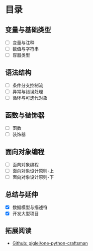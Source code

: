# 目录

## 变量与基础类型
- [ ] 变量与注释
- [ ] 数值与字符串
- [ ] 容器类型

## 语法结构
- [ ] 条件分支控制流
- [ ] 异常与错误处理
- [ ] 循环与可迭代对象
  
## 函数与装饰器
- [ ] 函数
- [ ] 装饰器

## 面向对象编程
- [ ] 面向对象编程
- [ ] 面向对象设计原则-上
- [ ] 面向对象设计原则-下

## 总结与延伸
- [x] 数据模型与描述符
- [x] 开发大型项目
  
## 拓展阅读

- [Github: piglei/one-python-craftsman](https://github.com/piglei/one-python-craftsman)